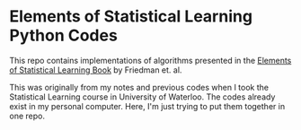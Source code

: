 # Elements of Statistical Learning Python Codes

This repo contains implementations of algorithms presented in the [Elements of Statistical Learning Book](https://web.stanford.edu/~hastie/ElemStatLearn/) by Friedman et. al.

This was originally from my notes and previous codes when I took the Statistical Learning course in University of Waterloo. The codes already exist in my personal computer. Here, I'm just trying to put them together in one repo.
